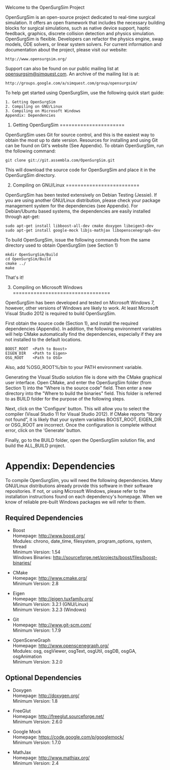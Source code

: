 Welcome to the OpenSurgSim Project

OpenSurgSim is an open-source project dedicated to real-time surgical
simulation. It offers an open framework that includes the necessary building
blocks for surgical simulations, such as native device support, haptic feedback,
graphics, discrete collision detection and physics simulation. OpenSurgSim is
flexible. Developers can refactor the physics engine, swap models, ODE solvers,
or linear system solvers. For current information and documentation about the
project, please visit our website:

    http://www.opensurgsim.org/

Support can also be found on our public mailing list at
opensurgsim@simquest.com. An archive of the mailing list is at:

    http://groups.google.com/a/simquest.com/group/opensurgsim/

To help get started using OpenSurgSim, use the following quick start guide:

    1. Getting OpenSurgSim
    2. Compiling on GNU/Linux
    3. Compiling on Microsoft Windows
    Appendix: Dependencies


1. Getting OpenSurgSim
======================

OpenSurgSim uses Git for source control, and this is the easiest way to obtain
the most up to date version. Resources for installing and using Git can be found
on Git's website (See Appendix). To obtain OpenSurgSim, run the following
command:

    git clone git://git.assembla.com/OpenSurgSim.git 

This will download the source code for OpenSurgSim and place it in the
OpenSurgSim directory.


2. Compiling on GNU/Linux
=========================

OpenSurgSim has been tested extensively on Debian Testing (Jessie). If you are
using another GNU/Linux distribution, please check your package management
system for the dependencies (see Appendix). For Debian/Ubuntu based systems, the
dependencies are easily installed through apt-get:

    sudo apt-get install libboost-all-dev cmake doxygen libeigen3-dev
    sudo apt-get install google-mock libjs-mathjax libopenscenegraph-dev

To build OpenSurgSim, issue the following commands from the same directory used
to obtain OpenSurgSim (see Section 1)

    mkdir OpenSurgSim/Build
    cd OpenSurgSim/Build
    cmake ../
    make

That's it!


3. Compiling on Microsoft Windows 
=================================

OpenSurgSim has been developed and tested on Microsoft Windows 7, however, other
versions of Windows are likely to work. At least Microsoft Visual Studio 2012 is
required to build OpenSurgSim.

First obtain the source code (Section 1), and install the required dependencies
(Appendix). In addition, the following environment variables will help CMake
automatically find the dependencies, especially if they are not installed to the
default locations.

    BOOST_ROOT  <Path to Boost>
    EIGEN_DIR   <Path to Eigen>
    OSG_ROOT    <Path to OSG>

Also, add %OSG_ROOT%/bin to your PATH environment variable.

Generating the Visual Studio solution file is done with the CMake graphical user
interface. Open CMake, and enter the OpenSurgSim folder (from Section 1) into
the "Where is the source code" field. Then enter a new directory into the "Where
to build the binaries" field. This folder is referred to as BUILD folder for
the purpose of the following steps.

Next, click on the 'Configure' button. This will allow you to select the
compiler (Visual Studio 11 for Visual Studio 2012). If CMake reports “library
not found”, it is likely that your system variables BOOST_ROOT, EIGEN_DIR or
OSG_ROOT are incorrect. Once the configuration is complete without error, click
on the 'Generate' button.

Finally, go to the BUILD folder, open the OpenSurgSim solution file, and build
the ALL_BUILD project.


Appendix: Dependencies
======================

To compile OpenSurgSim, you will need the following dependencies. Many GNU/Linux
distributions already provide this software in their software repositories. If
not, or using Microsoft Windows, please refer to the installation instructions
found on each dependency's homepage. When we know of reliable pre-built Windows packages we will refer to them.

Required Dependencies
---------------------

* Boost  
  Homepage: http://www.boost.org/  
  Modules: chrono, date_time, filesystem, program_options, system, thread   
  Minimum Version: 1.54  
  Windows Binaries: http://sourceforge.net/projects/boost/files/boost-binaries/  

* CMake  
  Homepage: http://www.cmake.org/  
  Minimum Version: 2.8  

* Eigen  
  Homepage: http://eigen.tuxfamily.org/  
  Minimum Version: 3.2.1 (GNU/Linux)  
  Minimum Version: 3.2.3 (Windows)  

* Git  
  Homepage: http://www.git-scm.com/  
  Minimum Version: 1.7.9  

* OpenSceneGraph  
  Homepage: http://www.openscenegraph.org/  
  Modules: osg, osgViewer, osgText, osgUtil, osgDB, osgGA, osgAnimation  
  Minimum Version: 3.2.0  
  
Optional Dependencies
---------------------

* Doxygen  
  Homepage: http://doxygen.org/  
  Minimum Version: 1.8  

* FreeGlut  
  Homepage: http://freeglut.sourceforge.net/  
  Minimum Version: 2.6.0  

* Google Mock  
  Homepage: https://code.google.com/p/googlemock/  
  Minimum Version: 1.7.0  

* MathJax  
  Homepage: http://www.mathjax.org/  
  Minimum Version: 2.4  

